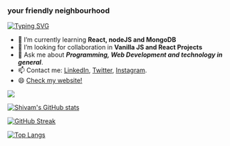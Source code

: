 ### your friendly neighbourhood 
[![Typing SVG](https://readme-typing-svg.herokuapp.com?font=couriernew&color=DC2592&size=24&vCenter=true&height=22&lines=engineer;programmer;designer;developer)](https://git.io/typing-svg)
<!-- - 🔭 I’m currently working on <a href="https://github.com/sudoshivam/pig-game">Pig Game</a> -->
- 🌱 I’m currently learning <strong>React, nodeJS and MongoDB</strong>
- 🤔 I’m looking for collaboration in <strong>Vanilla JS and React Projects</strong>
- 💬 Ask me about <em><strong>Programming, Web Development and technology in general</em></strong>.
- 📫 Contact me: <a href="https://www.linkedin.com/in/sudoshivam/">LinkedIn</a>, <a href="https://twitter.com/sudoshivam">Twitter</a>, <a href="https://instagram.com/sudoshivam">Instagram</a>.
- 😄 <a href="https://sudoshivam.me/">Check my website!</a>
 
![](https://komarev.com/ghpvc/?username=sudoshivam&color=dc2592&label=You+are+visitor)



[![Shivam's GitHub stats](https://github-readme-stats.vercel.app/api?username=sudoshivam&count_private=true&show_icons=true&theme=radical)](https://github.com/sudoshivam/github-readme-stats)

[![GitHub Streak](https://github-readme-streak-stats.herokuapp.com/?user=sudoshivam&theme=radical)](https://git.io/streak-stats)


[![Top Langs](https://github-readme-stats.vercel.app/api/top-langs/?username=sudoshivam&langs_count=6&layout=compact&theme=radical)](https://github.com/sudoshivam/github-readme-stats)

